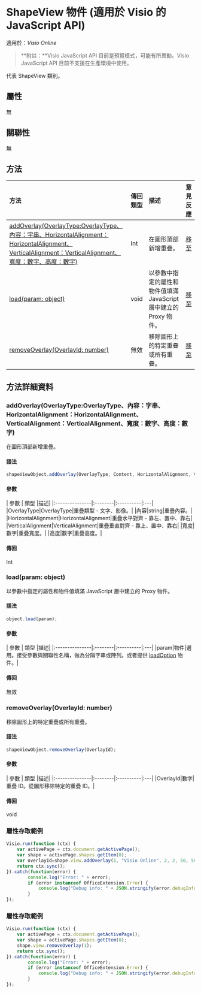 ﻿# <a name="shapeview-object-javascript-api-for-visio"></a>ShapeView 物件 (適用於 Visio 的 JavaScript API)

適用於：_Visio Online_
>**附註：**Visio JavaScript API 目前是預覽模式，可能有所異動。Visio JavaScript API 目前不支援在生產環境中使用。

代表 ShapeView 類別。

## <a name="properties"></a>屬性

無

## <a name="relationships"></a>關聯性
無

## <a name="methods"></a>方法

| 方法           | 傳回類型    |描述| 意見反應|
|:---------------|:--------|:----------|:---|
|[addOverlay(OverlayType:OverlayType、內容：字串、HorizontalAlignment︰HorizontalAlignment、VerticalAlignment：VerticalAlignment、寬度：數字、高度：數字)](#addoverlayoverlaytype-overlaytype-content-string-horizontalalignment-horizontalalignment-verticalalignment-verticalalignment-width-number-height-number)|Int|在圖形頂部新增重疊。|[移至](https://github.com/OfficeDev/office-js-docs/issues/new?title=Visio-shapeView-addOverlay)|
|[load(param: object)](#loadparam-object)|void|以參數中指定的屬性和物件值填滿 JavaScript 層中建立的 Proxy 物件。|[移至](https://github.com/OfficeDev/office-js-docs/issues/new?title=Visio-shapeView-load)|
|[removeOverlay(OverlayId: number)](#removeoverlayoverlayid-number)|無效|移除圖形上的特定重疊或所有重疊。|[移至](https://github.com/OfficeDev/office-js-docs/issues/new?title=Visio-shapeView-removeOverlay)|

## <a name="method-details"></a>方法詳細資料


### <a name="addoverlayoverlaytype-overlaytype-content-string-horizontalalignment-horizontalalignment-verticalalignment-verticalalignment-width-number-height-number"></a>addOverlay(OverlayType:OverlayType、內容：字串、HorizontalAlignment︰HorizontalAlignment、VerticalAlignment：VerticalAlignment、寬度︰數字、高度︰數字)
在圖形頂部新增重疊。

#### <a name="syntax"></a>語法
```js
shapeViewObject.addOverlay(OverlayType, Content, HorizontalAlignment, VerticalAlignment, Width, Height);
```

#### <a name="parameters"></a>參數
| 參數	    | 類型	   |描述|
|:---------------|:--------|:----------|:---|
|OverlayType|OverlayType|重疊類型 - 文字、影像。|
|內容|string|重疊內容。|
|HorizontalAlignment|HorizontalAlignment|重疊水平對齊 - 靠左、置中、靠右|
|VerticalAlignment|VerticalAlignment|重疊垂直對齊 - 靠上、置中、靠右|
|寬度|數字|重疊寬度。|
|高度|數字|重疊高度。|

#### <a name="returns"></a>傳回
Int

### <a name="loadparam-object"></a>load(param: object)
以參數中指定的屬性和物件值填滿 JavaScript 層中建立的 Proxy 物件。

#### <a name="syntax"></a>語法
```js
object.load(param);
```

#### <a name="parameters"></a>參數
| 參數	    | 類型	   |描述|
|:---------------|:--------|:----------|:---|
|param|物件|選用。接受參數與關聯性名稱，做為分隔字串或陣列。或者提供 [loadOption](loadoption.md) 物件。|

#### <a name="returns"></a>傳回
無效

### <a name="removeoverlayoverlayid-number"></a>removeOverlay(OverlayId: number)
移除圖形上的特定重疊或所有重疊。

#### <a name="syntax"></a>語法
```js
shapeViewObject.removeOverlay(OverlayId);
```

#### <a name="parameters"></a>參數
| 參數	    | 類型	   |描述|
|:---------------|:--------|:----------|:---|
|OverlayId|數字|重疊 ID。從圖形移除特定的重疊 ID。|

#### <a name="returns"></a>傳回
void

### <a name="property-access-examples"></a>屬性存取範例
```js
Visio.run(function (ctx) { 
    var activePage = ctx.document.getActivePage();
    var shape = activePage.shapes.getItem(0);
    var overlayId=shape.view.addOverlay(1, "Visio Online", 2, 2, 50, 50);
    return ctx.sync();
}).catch(function(error) {
        console.log("Error: " + error);
        if (error instanceof OfficeExtension.Error) {
            console.log("Debug info: " + JSON.stringify(error.debugInfo));
        }
});
```

### <a name="property-access-examples"></a>屬性存取範例
```js
Visio.run(function (ctx) { 
    var activePage = ctx.document.getActivePage();
    var shape = activePage.shapes.getItem(0);
    shape.view.removeOverlay(1);
    return ctx.sync();
}).catch(function(error) {
        console.log("Error: " + error);
        if (error instanceof OfficeExtension.Error) {
            console.log("Debug info: " + JSON.stringify(error.debugInfo));
        }
});
```
